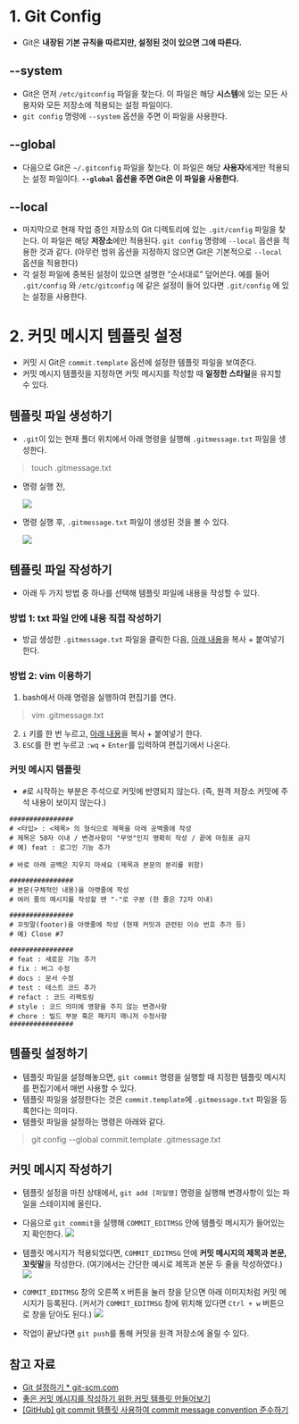 # 1. Git Config

* Git은 **내장된 기본 규칙을 따르지만, 설정된 것이 있으면 그에 따른다.**

## --system
* Git은 먼저 `/etc/gitconfig` 파일을 찾는다. 이 파일은 해당 **시스템**에 있는 모든 사용자와 모든 저장소에 적용되는 설정 파일이다.
* `git config` 명령에 `--system` 옵션을 주면 이 파일을 사용한다.

## --global
* 다음으로 Git은 `~/.gitconfig` 파일을 찾는다. 이 파일은 해당 **사용자**에게만 적용되는 설정 파일이다. **`--global` 옵션을 주면 Git은 이 파일을 사용한다.**

## --local
* 마지막으로 현재 작업 중인 저장소의 Git 디렉토리에 있는 `.git/config` 파일을 찾는다. 이 파일은 해당 **저장소**에만 적용된다. `git config` 명령에 `--local` 옵션을 적용한 것과 같다. (아무런 범위 옵션을 지정하지 않으면 Git은 기본적으로 `--local` 옵션을 적용한다)
* 각 설정 파일에 중복된 설정이 있으면 설명한 “순서대로” 덮어쓴다. 예를 들어 `.git/config` 와 `/etc/gitconfig` 에 같은 설정이 들어 있다면 `.git/config` 에 있는 설정을 사용한다.

# 2. 커밋 메시지 템플릿 설정
* 커밋 시 Git은 `commit.template` 옵션에 설정한 템플릿 파일을 보여준다.
* 커밋 메시지 템플릿을 지정하면 커밋 메시지를 작성할 때 **일정한 스타일**을 유지할 수 있다.

## 템플릿 파일 생성하기
* `.git`이 있는 현재 폴더 위치에서 아래 명령을 실행해 `.gitmessage.txt` 파일을 생성한다.
> touch  .gitmessage.txt
* 명령 실행 전,
  
  ![](https://images.velog.io/images/bky373/post/cebfa9b0-196a-497c-9a1f-4a6bd06e1157/image.png)
* 명령 실행 후, `.gitmessage.txt` 파일이 생성된 것을 볼 수 있다.
  
  ![](https://images.velog.io/images/bky373/post/8e260eff-dc0f-4802-b873-b37659c2e270/image.png)


## 템플릿 파일 작성하기
* 아래 두 가지 방법 중 하나를 선택해 템플릿 파일에 내용을 작성할 수 있다.

### 방법 1: txt 파일 안에 내용 직접 작성하기
* 방금 생성한 `.gitmessage.txt` 파일을 클릭한 다음, [아래 내용](#커밋-메시지-템플릿)을 복사 + 붙여넣기 한다.

### 방법 2: vim 이용하기
1. bash에서 아래 명령을 실행하여 편집기를 연다.
> vim .gitmessage.txt


2. `i` 키를 한 번 누르고, [아래 내용](#커밋-메시지-템플릿)을 복사 + 붙여넣기 한다.
3. `ESC`를 한 번 누르고 `:wq`  + `Enter`를 입력하여 편집기에서 나온다.

### 커밋 메시지 템플릿
* `#`로 시작하는 부분은 주석으로 커밋에 반영되지 않는다.
  (즉, 원격 저장소 커밋에 주석 내용이 보이지 않는다.)

```
################
# <타입> : <제목> 의 형식으로 제목을 아래 공백줄에 작성
# 제목은 50자 이내 / 변경사항이 "무엇"인지 명확히 작성 / 끝에 마침표 금지
# 예) feat : 로그인 기능 추가

# 바로 아래 공백은 지우지 마세요 (제목과 본문의 분리를 위함)

################
# 본문(구체적인 내용)을 아랫줄에 작성
# 여러 줄의 메시지를 작성할 땐 "-"로 구분 (한 줄은 72자 이내)

################
# 꼬릿말(footer)을 아랫줄에 작성 (현재 커밋과 관련된 이슈 번호 추가 등)
# 예) Close #7

################
# feat : 새로운 기능 추가
# fix : 버그 수정
# docs : 문서 수정
# test : 테스트 코드 추가
# refact : 코드 리팩토링
# style : 코드 의미에 영향을 주지 않는 변경사항
# chore : 빌드 부분 혹은 패키지 매니저 수정사항
################
```

## 템플릿 설정하기

* 템플릿 파일을 설정해놓으면, `git commit` 명령을 실행할 때 지정한 템플릿 메시지를 편집기에서 매번 사용할 수 있다.
* 템플릿 파일을 설정한다는 것은 `commit.template`에 `.gitmessage.txt` 파일을 등록한다는 의미다.
* 템플릿 파일을 설정하는 명령은 아래와 같다.
> git config --global commit.template .gitmessage.txt

## 커밋 메시지 작성하기
* 템플릿 설정을 마친 상태에서, `git add [파일명]` 명령을 실행해 변경사항이 있는 파일을 스테이지에 올린다.
* 다음으로 `git commit`을 실행해 `COMMIT_EDITMSG` 안에 템플릿 메시지가 들어있는지 확인한다.
  ![](https://images.velog.io/images/bky373/post/d9a0c9f6-324a-4407-b04b-34e3b93f98b8/image.png)
* 템플릿 메시지가 적용되었다면, `COMMIT_EDITMSG` 안에  **커밋 메시지의 제목과 본문, 꼬릿말**을 작성한다.
  (여기에서는 간단한 예시로 제목과 본문 두 줄을 작성하였다.)
  ![](https://images.velog.io/images/bky373/post/e388204e-6052-41f6-ba24-2caedeb9bc79/image.png)


* `COMMIT_EDITMSG` 창의 오른쪽 `X` 버튼을 눌러 창을 닫으면 아래 이미지처럼 커밋 메시지가 등록된다.
  (커서가 `COMMIT_EDITMSG` 창에 위치해 있다면 `Ctrl + w` 버튼으로 창을 닫아도 된다.)
  ![](https://images.velog.io/images/bky373/post/610a8246-b044-492c-bb1a-b2a9c1999cde/image.png)

* 작업이 끝났다면 `git push`를 통해 커밋을 원격 저장소에 올릴 수 있다.

## 참고 자료
* [Git 설정하기 * git-scm.com](https://git-scm.com/book/ko/v2/Git%EB%A7%9E%EC%B6%A4-Git-%EC%84%A4%EC%A0%95%ED%95%98%EA%B8%B0)
* [좋은 커밋 메시지를 작성하기 위한 커밋 템플릿 만들어보기](https://junwoo45.github.io/2020-02-06-commit_template/)
* [[GitHub] git commit 템플릿 사용하여 commit message convention 준수하기](https://chanhuiseok.github.io/posts/git-4/)
